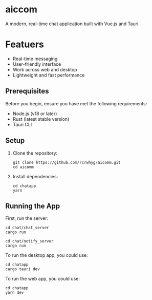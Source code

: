 # aiccom

A modern, real-time chat application built with Vue.js and Tauri.

# Featuers

- Real-time messaging
- User-friendly interface
- Work across web and desktop
- Lightweight and fast performance

## Prerequisites

Before you begin, ensure you have met the following requirements:

- Node.js (v18 or later)
- Rust (latest stable version)
- Tauri CLI

## Setup

1. Clone the repository:
   ```
   git clone https://github.com/rcrwhyg/aicomm.git
   cd aicomm
   ```
2. Install dependencies:
   ```
   cd chatapp
   yarn
   ```

## Running the App

First, run the server:

```
cd chat/chat_server
cargo run

cd chat/notify_server
cargo run
```

To run the desktop app, you could use:

```
cd chatapp
cargo tauri dev
```

To run the web app, you could use:

```
cd chatapp
yarn dev
```
